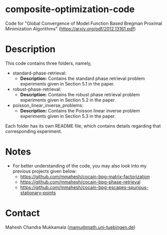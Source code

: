 # composite-optimization-code
Code for "Global Convergence of Model Function Based Bregman Proximal Minimization Algorithms" (https://arxiv.org/pdf/2012.13161.pdf)

# Description
This code contains three folders, namely,

- standard-phase-retrieval:
  - <b>Description:</b> Contains the standard phase retrieval problem experiments given in Section 5.1 in the paper.
- robust-phase-retrieval:
  - <b>Description:</b> Contains the robust phase retrieval problem  experiments given in Section 5.2 in the paper.
- poisson_linear_inverse_problems:
  - <b>Description:</b> Contains the Poisson linear inverse problem  experiments given in Section 5.3 in the paper.

Each folder has its own README file, which contains details regarding that corresponding experiment.

# Notes
- For better understanding of the code, you may also look into my previous projects given below:
  - https://github.com/mmahesh/cocain-bpg-matrix-factorization
  - https://github.com/mmahesh/cocain-bpg-phase-retrieval
  - https://github.com/mmahesh/cocain-bpg-escapes-spurious-stationary-points
# Contact

Mahesh Chandra Mukkamala (mamu@math.uni-tuebingen.de)


